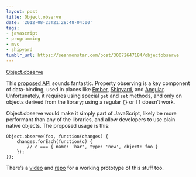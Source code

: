 ```yaml
---
layout: post
title: Object.observe
date: '2012-08-23T21:28:48-04:00'
tags:
- javascript
- programming
- mvc
- shipyard
tumblr_url: https://seanmonstar.com/post/30072647184/objectobserve
---
```

[Object.observe](http://wiki.ecmascript.org/doku.php?id=strawman:observe)  

This [proposed API](http://wiki.ecmascript.org/doku.php?id=strawman:observe) sounds fantastic. Property observing is a key component of data-binding, used in places like [Ember](http://emberjs.com), [Shipyard](http://seanmonstar.github.com/Shipyard), and [Angular](http://www.angularjs.org/). Unfortunately, it requires using special `get` and `set` methods, and only on objects derived from the library; using a regular `{}` or `[]` doesn’t work.

Object.observe would make it simply part of JavaScript, likely be more performant than any of the libraries, and allow developers to use plain native objects. The proposed usage is this:

    Object.observe(foo, function(changes) {
        changes.forEach(function(c) {
            // c === { name: 'bar', type: 'new', object: foo }
        });
    });

There’s a [video](https://www.youtube.com/watch?v=VO--VXFJnmE) and [repo](https://github.com/rafaelw/v8) for a working prototype of this stuff too.

